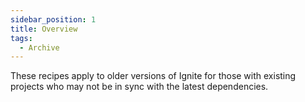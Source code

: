 ```yaml
---
sidebar_position: 1
title: Overview
tags:
  - Archive
---
```


These recipes apply to older versions of Ignite for those with existing projects who may not be in sync with the latest dependencies.
